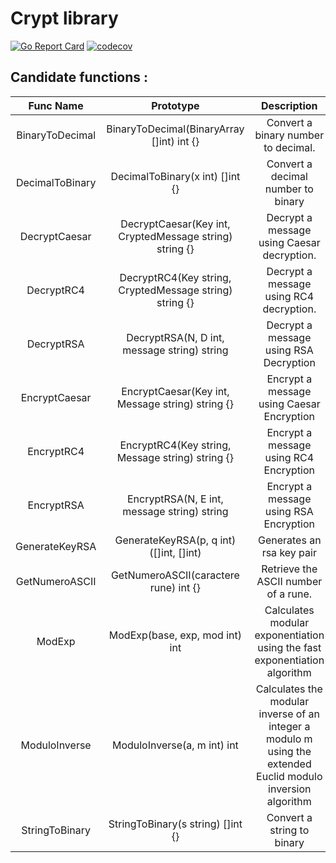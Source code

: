 # Crypt library

[![Go Report Card](https://goreportcard.com/badge/github.com/Eclalang/crypt)](https://goreportcard.com/report/github.com/Eclalang/crypt)
[![codecov](https://codecov.io/gh/Eclalang/crypt/graph/badge.svg?token=YNCIYERVBO)](https://codecov.io/gh/Eclalang/crypt)

## Candidate functions :

|    Func Name    |                        Prototype                        |                                                 Description                                                  |
|:---------------:|:-------------------------------------------------------:|:------------------------------------------------------------------------------------------------------------:|
| BinaryToDecimal |        BinaryToDecimal(BinaryArray []int) int {}        |                                     Convert a binary number to decimal.                                      |
| DecimalToBinary |             DecimalToBinary(x int) []int {}             |                                      Convert a decimal number to binary                                      |
|  DecryptCaesar  | DecryptCaesar(Key int, CryptedMessage string) string {} |                                  Decrypt a message using Caesar decryption.                                  |
|   DecryptRC4    | DecryptRC4(Key string, CryptedMessage string) string {} |                                   Decrypt a message using RC4 decryption.                                    |
|   DecryptRSA    |       DecryptRSA(N, D int, message string) string       |                                    Decrypt a message using RSA Decryption                                    |
|  EncryptCaesar  |    EncryptCaesar(Key int, Message string) string {}     |                                  Encrypt a message using Caesar Encryption                                   |
|   EncryptRC4    |    EncryptRC4(Key string, Message string) string {}     |                                    Encrypt a message using RC4 Encryption                                    |
|   EncryptRSA    |       EncryptRSA(N, E int, message string) string       |                                    Encrypt a message using RSA Encryption                                    |
| GenerateKeyRSA  |         GenerateKeyRSA(p, q int) ([]int, []int)         |                                          Generates an rsa key pair                                           |
| GetNumeroASCII  |          GetNumeroASCII(caractere rune) int {}          |                                     Retrieve the ASCII number of a rune.                                     |
|     ModExp      |             ModExp(base, exp, mod int) int              |                  Calculates modular exponentiation using the fast exponentiation algorithm                   |
|  ModuloInverse  |               ModuloInverse(a, m int) int               | Calculates the modular inverse of an integer a modulo m using the extended Euclid modulo inversion algorithm |
| StringToBinary  |            StringToBinary(s string) []int {}            |                                          Convert a string to binary                                          |

